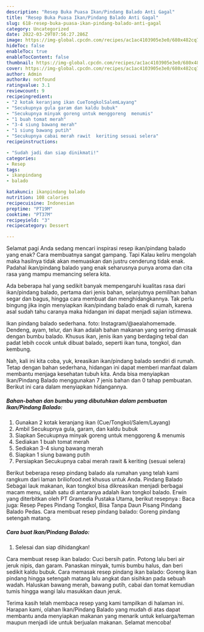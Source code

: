 ```yaml
---
description: "Resep Buka Puasa Ikan/Pindang Balado Anti Gagal"
title: "Resep Buka Puasa Ikan/Pindang Balado Anti Gagal"
slug: 618-resep-buka-puasa-ikan-pindang-balado-anti-gagal
category: Uncategorized
date: 2022-03-29T07:56:27.286Z
image: https://img-global.cpcdn.com/recipes/ac1ac4103905e3e0/680x482cq70/ikanpindang-balado-foto-resep-utama.jpg
hideToc: false
enableToc: true
enableTocContent: false
thumbnail: https://img-global.cpcdn.com/recipes/ac1ac4103905e3e0/680x482cq70/ikanpindang-balado-foto-resep-utama.jpg
cover: https://img-global.cpcdn.com/recipes/ac1ac4103905e3e0/680x482cq70/ikanpindang-balado-foto-resep-utama.jpg
author: Admin
authorAv: notfound
ratingvalue: 3.1
reviewcount: 9
recipeingredient:
- "2 kotak keranjang ikan CueTongkolSalemLayang"
- "Secukupnya gula garam dan kaldu bubuk"
- "Secukupnya minyak goreng untuk menggoreng  menumis"
- "1 buah tomat merah"
- "3-4 siung bawang merah"
- "1 siung bawang putih"
- "Secukupnya cabai merah rawit  keriting sesuai selera"
recipeinstructions:

- "Sudah jadi dan siap dinikmati!"
categories:
- Resep
tags:
- ikanpindang
- balado

katakunci: ikanpindang balado 
nutrition: 108 calories
recipecuisine: Indonesian
preptime: "PT19M"
cooktime: "PT37M"
recipeyield: "3"
recipecategory: Dessert

---
```



Selamat pagi Anda sedang mencari inspirasi resep ikan/pindang balado yang enak? Cara membuatnya sangat gampang. Tapi Kalau keliru mengolah maka hasilnya tidak akan memuaskan dan justru cenderung tidak enak. Padahal ikan/pindang balado yang enak seharusnya punya aroma dan cita rasa yang mampu memancing selera kita.


Ada beberapa hal yang sedikit banyak mempengaruhi kualitas rasa dari ikan/pindang balado, pertama dari jenis bahan, selanjutnya pemilihan bahan segar dan bagus, hingga cara membuat dan menghidangkannya. Tak perlu bingung jika ingin menyiapkan ikan/pindang balado enak di rumah, karena asal sudah tahu caranya maka hidangan ini dapat menjadi sajian istimewa.

Ikan pindang balado sederhana. foto: Instagram/@aealahomemade. Dendeng, ayam, telur, dan ikan adalah bahan makanan yang sering dimasak dengan bumbu balado. Khusus ikan, jenis ikan yang berdaging tebal dan padat lebih cocok untuk dibuat balado, seperti ikan tuna, tongkol, dan kembung.


Nah, kali ini kita coba, yuk, kreasikan ikan/pindang balado sendiri di rumah. Tetap dengan bahan sederhana, hidangan ini dapat memberi manfaat dalam membantu menjaga kesehatan tubuh kita. Anda bisa menyiapkan Ikan/Pindang Balado menggunakan 7 jenis bahan dan 0 tahap pembuatan. Berikut ini cara dalam menyiapkan hidangannya.

<!--inarticleads1-->

##### Bahan-bahan dan bumbu yang dibutuhkan dalam pembuatan Ikan/Pindang Balado:

1. Gunakan 2 kotak keranjang ikan (Cue/Tongkol/Salem/Layang)
1. Ambil Secukupnya gula, garam, dan kaldu bubuk
1. Siapkan Secukupnya minyak goreng untuk menggoreng &amp; menumis
1. Sediakan 1 buah tomat merah
1. Sediakan 3-4 siung bawang merah
1. Siapkan 1 siung bawang putih
1. Persiapkan Secukupnya cabai merah rawit &amp; keriting (sesuai selera)


Berikut beberapa resep pindang balado ala rumahan yang telah kami rangkum dari laman briliofood.net khusus untuk Anda. Pindang Balado Sebagai lauk makanan, ikan tongkol bisa dikreasikan menjadi berbagai macam menu, salah satu di antaranya adalah ikan tongkol balado. Erwin yang diterbitkan oleh PT Gramedia Pustaka Utama, berikut resepnya : Baca juga: Resep Pepes Pindang Tongkol, Bisa Tanpa Daun Pisang Pindang Balado Pedas. Cara membuat resep pindang balado: Goreng pindang setengah matang. 

<!--inarticleads2-->

##### Cara buat Ikan/Pindang Balado:


1. Selesai dan siap dihidangkan!

Cara membuat resep ikan balado: Cuci bersih patin. Potong lalu beri air jeruk nipis, dan garam. Panaskan minyak, tumis bumbu halus, dan beri sedikit kaldu bubuk. Cara memasak resep pindang ikan balado: Goreng ikan pindang hingga setengah matang lalu angkat dan sisihkan pada sebuah wadah. Haluskan bawang merah, bawang putih, cabai dan tomat kemudian tumis hingga wangi lalu masukkan daun jeruk. 

Terima kasih telah membaca resep yang kami tampilkan di halaman ini. Harapan kami, olahan Ikan/Pindang Balado yang mudah di atas dapat membantu anda menyiapkan makanan yang menarik untuk keluarga/teman maupun menjadi ide untuk berjualan makanan. Selamat mencoba!
